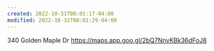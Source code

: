```yaml
---
created: 2022-10-31T00:01:17-04:00
modified: 2022-10-31T00:01:29-04:00
---
```


340 Golden Maple Dr
https://maps.app.goo.gl/2bQ7NnvKBk36dFoJ8
